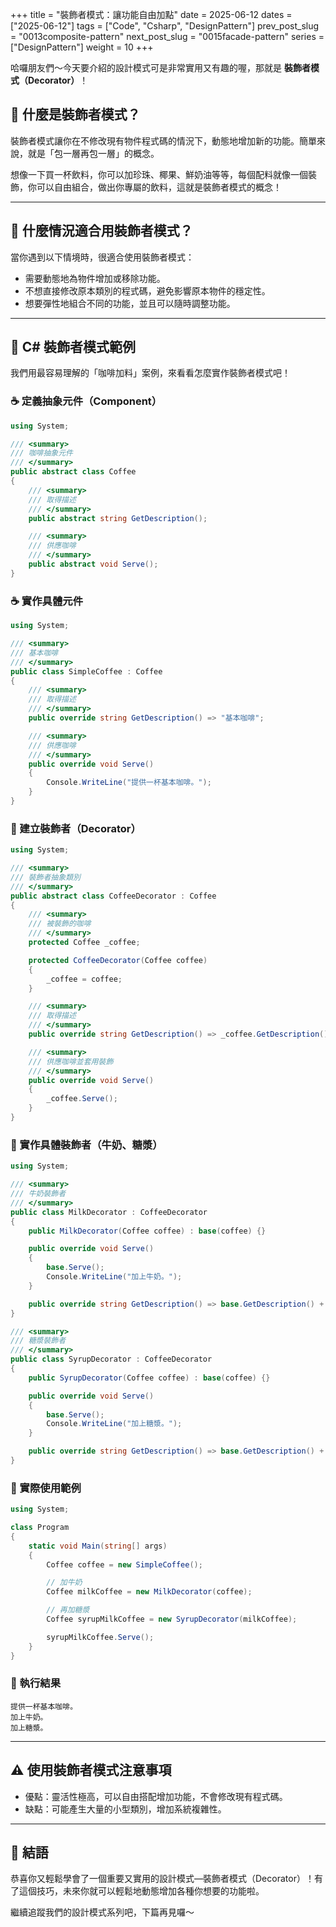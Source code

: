 +++
title = "裝飾者模式：讓功能自由加點"
date = 2025-06-12
dates = ["2025-06-12"]
tags = ["Code", "Csharp", "DesignPattern"]
prev_post_slug = "0013composite-pattern"
next_post_slug = "0015facade-pattern"
series = ["DesignPattern"]
weight = 10
+++

哈囉朋友們～今天要介紹的設計模式可是非常實用又有趣的喔，那就是 **裝飾者模式（Decorator）**！

## 🌟 什麼是裝飾者模式？

裝飾者模式讓你在不修改現有物件程式碼的情況下，動態地增加新的功能。簡單來說，就是「包一層再包一層」的概念。

想像一下買一杯飲料，你可以加珍珠、椰果、鮮奶油等等，每個配料就像一個裝飾，你可以自由組合，做出你專屬的飲料，這就是裝飾者模式的概念！

---

## 🤔 什麼情況適合用裝飾者模式？

當你遇到以下情境時，很適合使用裝飾者模式：

- 需要動態地為物件增加或移除功能。
- 不想直接修改原本類別的程式碼，避免影響原本物件的穩定性。
- 想要彈性地組合不同的功能，並且可以隨時調整功能。

---

## 🎂 C# 裝飾者模式範例

我們用最容易理解的「咖啡加料」案例，來看看怎麼實作裝飾者模式吧！

### ☕ 定義抽象元件（Component）

```csharp
using System;

/// <summary>
/// 咖啡抽象元件
/// </summary>
public abstract class Coffee
{
    /// <summary>
    /// 取得描述
    /// </summary>
    public abstract string GetDescription();

    /// <summary>
    /// 供應咖啡
    /// </summary>
    public abstract void Serve();
}
```

### ☕ 實作具體元件

```csharp
using System;

/// <summary>
/// 基本咖啡
/// </summary>
public class SimpleCoffee : Coffee
{
    /// <summary>
    /// 取得描述
    /// </summary>
    public override string GetDescription() => "基本咖啡";

    /// <summary>
    /// 供應咖啡
    /// </summary>
    public override void Serve()
    {
        Console.WriteLine("提供一杯基本咖啡。");
    }
}
```

### 🍯 建立裝飾者（Decorator）

```csharp
using System;

/// <summary>
/// 裝飾者抽象類別
/// </summary>
public abstract class CoffeeDecorator : Coffee
{
    /// <summary>
    /// 被裝飾的咖啡
    /// </summary>
    protected Coffee _coffee;

    protected CoffeeDecorator(Coffee coffee)
    {
        _coffee = coffee;
    }

    /// <summary>
    /// 取得描述
    /// </summary>
    public override string GetDescription() => _coffee.GetDescription();

    /// <summary>
    /// 供應咖啡並套用裝飾
    /// </summary>
    public override void Serve()
    {
        _coffee.Serve();
    }
}
```

### 🥛 實作具體裝飾者（牛奶、糖漿）

```csharp
using System;

/// <summary>
/// 牛奶裝飾者
/// </summary>
public class MilkDecorator : CoffeeDecorator
{
    public MilkDecorator(Coffee coffee) : base(coffee) {}

    public override void Serve()
    {
        base.Serve();
        Console.WriteLine("加上牛奶。");
    }

    public override string GetDescription() => base.GetDescription() + " + 牛奶";
}

/// <summary>
/// 糖漿裝飾者
/// </summary>
public class SyrupDecorator : CoffeeDecorator
{
    public SyrupDecorator(Coffee coffee) : base(coffee) {}

    public override void Serve()
    {
        base.Serve();
        Console.WriteLine("加上糖漿。");
    }

    public override string GetDescription() => base.GetDescription() + " + 糖漿";
}
```

### 🚀 實際使用範例

```csharp
using System;

class Program
{
    static void Main(string[] args)
    {
        Coffee coffee = new SimpleCoffee();

        // 加牛奶
        Coffee milkCoffee = new MilkDecorator(coffee);

        // 再加糖漿
        Coffee syrupMilkCoffee = new SyrupDecorator(milkCoffee);

        syrupMilkCoffee.Serve();
    }
}
```

### 🎯 執行結果

```
提供一杯基本咖啡。
加上牛奶。
加上糖漿。
```

---

## ⚠️ 使用裝飾者模式注意事項

- 優點：靈活性極高，可以自由搭配增加功能，不會修改現有程式碼。
- 缺點：可能產生大量的小型類別，增加系統複雜性。

---

## 🎉 結語

恭喜你又輕鬆學會了一個重要又實用的設計模式—裝飾者模式（Decorator）！有了這個技巧，未來你就可以輕鬆地動態增加各種你想要的功能啦。

繼續追蹤我們的設計模式系列吧，下篇再見囉～
